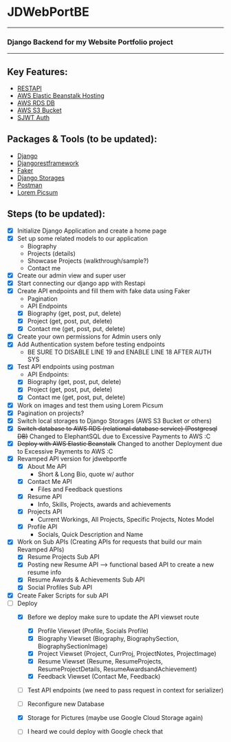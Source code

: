 # JDWebPortBE 

---

### Django Backend for my Website Portfolio project 

---

## Key Features:

- [RESTAPI]('https://www.django-rest-framework.org/')
- [AWS Elastic Beanstalk Hosting]('https://aws.amazon.com/elasticbeanstalk/') 
- [AWS RDS DB]('https://aws.amazon.com/rds/')
- [AWS S3 Bucket]('https://aws.amazon.com/s3/')
- [SJWT Auth]('https://django-rest-framework-simplejwt.readthedocs.io/en/latest/') 

## Packages & Tools (to be updated):

- [Django]('https://www.djangoproject.com/')
- [Djangorestframework]('https://www.django-rest-framework.org/')
- [Faker]('https://pypi.org/project/django-faker/') 
- [Django Storages]('https://django-storages.readthedocs.io/en/latest/')
- [Postman]('https://www.postman.com/')
- [Lorem Picsum]('https://picsum.photos/')

## Steps (to be updated):
- [x] Initialize Django Application and create a home page 
- [x] Set up some related models to our application
    - Biography
    - Projects (details)
    - Showcase Projects (walkthrough/sample?)
    - Contact me
- [x] Create our admin view and super user 
- [x] Start connecting our django app with Restapi 
- [x] Create API endpoints and fill them with fake data using Faker
     - Pagination
     - API Endpoints
  -[x] Biography (get, post, put, delete)
  -[x] Project (get, post, put, delete)
  -[x] Contact me (get, post, put, delete)
- [x] Create your own permissions for Admin users only
- [x] Add Authentication system before testing endpoints  
     - BE SURE TO DISABLE LINE 19 and ENABLE LINE 18 AFTER AUTH SYS
- [x] Test API endpoints using postman 
     - API Endpoints:
  -[x] Biography (get, post, put, delete)
  -[x] Project (get, post, put, delete)
  -[x] Contact me (get, post, put, delete) 
- [x] Work on images and test them using Lorem Picsum
- [x] Pagination on projects?
- [x] Switch local storages to Django Storages (AWS S3 Bucket or others) 
- [x] ~~Switch database to AWS RDS (relational database service) (Postgresql DB)~~ Changed to ElephantSQL due to Excessive Payments to AWS :C 
- [x] ~~Deploy with AWS Elastic Beanstalk~~ Changed to another Deployment due to Excessive Payments to AWS :C
- [x] Revamped API version for jdwebportfe
  - [x] About Me API 
    - Short & Long Bio, quote w/ author
  - [x] Contact Me API 
    - Files and Feedback questions 
  - [x] Resume API 
    - Info, Skills, Projects, awards and achievements 
  - [x] Projects API 
    - Current Workings, All Projects, Specific Projects, Notes Model 
  - [x] Profile API 
    - Socials, Quick Description and Name
- [x] Work on Sub APIs (Creating APIs for requests that build our main Revamped APIs)
  - [x] Resume Projects Sub API 
  - [x] Posting new Resume API --> functional based API to create a new resume info   
  - [x] Resume Awards & Achievements Sub API 
  - [x] Social Profiles Sub API
- [x] Create Faker Scripts for sub API
- [ ] Deploy
  - [x] Before we deploy make sure to update the API viewset route 
    - [x] Profile Viewset (Profile, Socials Profile)
    - [x] Biography Viewset (Biography, BiographySection, BiographySectionImage)
    - [x] Project Viewset (Project, CurrProj, ProjectNotes, ProjectImage)
    - [x] Resume Viewset (Resume, ResumeProjects, ResumeProjectDetails, ResumeAwardsandAchievement)
    - [x] Feedback Viewset (Contact Me, Feedback)
  - [ ] Test API endpoints (we need to pass request in context for serializer)
  - [ ] Reconfigure new Database
  - [x] Storage for Pictures (maybe use Google Cloud Storage again) 
  - [ ] I heard we could deploy with Google check that
  